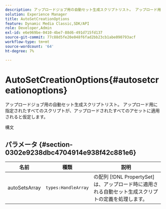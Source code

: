 ```yaml
---
description: アップロードジョブ用の自動セット生成スクリプトリスト。 アップロード用に指定されたすべてのスクリプトが、アップロードされたすべてのアセットに適用されると仮定します。
solution: Experience Manager
title: AutoSetCreationOptions
feature: Dynamic Media Classic,SDK/API
role: Developer,Admin
exl-id: e6e969be-0410-4be7-88d6-491d715fd137
source-git-commit: 77c88d5fe20e048f6fad2bb23cb1abe090793acf
workflow-type: tm+mt
source-wordcount: '64'
ht-degree: 7%

---
```


# AutoSetCreationOptions{#autosetcreationoptions}

アップロードジョブ用の自動セット生成スクリプトリスト。 アップロード用に指定されたすべてのスクリプトが、アップロードされたすべてのアセットに適用されると仮定します。

構文

## パラメータ {#section-0302e9238dbc4704914e938f42c881e6}

| 名前 | 種類 | 説明 |
|---|---|---|
| autoSetsArray | `types:HandleArray` | の配列 [!DNL PropertySet] は、アップロード時に適用される自動セット生成スクリプトの定義を処理します。 |
